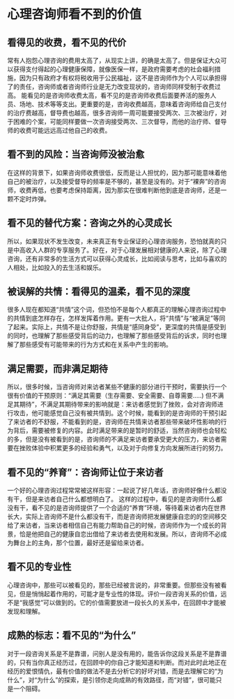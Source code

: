 # 心理咨询师看不到的价值

## 看得见的收费，看不见的代价 
常有人抱怨心理咨询的费用太高了，从现实上讲，的确是太高了。但是保证大众可以获得支付得起的心理健康保障，就像医保一样，是政府需要考虑的社会福利措施，因为只有政府才有权将税收用于公民福祉，这不是咨询师作为个人可以承担得了的责任，咨询师或者咨询师行业是无力改变现状的，咨询师同样受制于收费过高。
能看见的是咨询师收费太高，看不见的是咨询师收费后面要养活的服务人员、场地、技术等等支出。更重要的是，咨询收费越高，意味着咨询师给自己支付的治疗费越高，督导费也越高，很多咨询师一周可能要接受两次、三次被治疗，对于困难的个案，可能同样要做一次咨询接受两次、三次督导，而他的治疗师、督导师的收费可能远远高过他自己的收费。

## 看不到的风险：当咨询师没被治愈
在这样的背景下，如果咨询师收费很低，反而是让人担忧的，因为那可能意味着他自己的被治疗，以及接受督导的频率是不够的，甚至是没有的。对于“裸奔”的咨询师，收费再低，也要考虑保持距离，因为那实在很难判断他到底是咨询师，还是一颗不定时炸弹。

## 看不见的替代方案：咨询之外的心灵成长
所以，如果现状不发生改变，未来真正有专业保证的心理咨询服务，恐怕就真的只是中高收入人群的专享服务了。好在，对于心理发展相对健康的人来说，除了心理咨询，还有非常多的生活方式可以获得心灵成长，比如阅读与思考，比如与喜欢的人相处，比如投入的去生活和娱乐。

## 被误解的共情：看得见的温柔，看不见的深度
很多人现在都知道“共情”这个词，但恐怕不是每个人都真正的理解心理咨询过程中的共情到底怎样存在，怎样发挥着作用。更有一大批人，将“共情”与“被满足”等同了起来。实际上，共情不是让你舒服，共情是“感同身受”，更深度的共情是感受到的同时，也理解了那些感受背后的动力，也理解了那些感受背后的诉求，同时也理解了那些感受有可能带来的行为方式和在关系中产生的影响。

## 满足需要，而非满足期待
所以，很多时候，当咨询师对来访者某些不健康的部分进行干预时，需要执行一个很有价值的干预原则：“满足其需要（生存需要、安全需要、自尊需要.....) 但不满足其期待”，不满足其期待带来的影响就是：来访者感觉到了挫败，会对咨询师进行攻击，他可能感觉自己没有被共情到。这个时候，能看到的是咨询师的干预引起了来访者的不舒服，不能看到的是，咨询师在共情来访者那些带来破坏性影响的行为背后，需要被修复的内容。此时满足带来的是暂时的舒适，当然咨询师也会轻松的多，但是没有被看到的是，咨询师的不满足来访者要承受更大的压力，来访者需要在挫败体验中积累更多的经验和勇气，以及对于向修复方向发展所进行的努力。

## 看不见的“养育”：咨询师让位于来访者
一个好的心理咨询过程常常被这样形容：一起说了好几年话，咨询师好像什么都没有干，但是来访者自己什么都想明白了。
这样的过程中，看见的是咨询师什么都没有干，看不见的是咨询师提供了一个合适的“养育”环境，等待着来访者内在世界长大，实际上咨询师不是什么都没有干，而是咨询师把发展健康自恋的的空间移交给了来访者，当来访者相信自己有能力帮助自己的时候，咨询师作为一个成长的背景，恰是他把自己的健康自恋出借给了来访者去使用和发展。所以，咨询师不必成为舞台上的主角，那个位置，最好还是留给来访者。

## 看不见的专业性
心理咨询中，那些可以被看见的，那些已经被言说的，非常重要。但那些没有被看见，但是悄悄起着作用的，可能才是专业性的体现。评价一段咨询关系的价值，远不是“我感觉”可以做到的。它的价值需要放进一段长久的关系中，在回顾中才能被发现和理解。

## 成熟的标志：看不见的“为什么”
对于一段咨询关系是不是靠谱，问别人是没有用的，能告诉你这段关系是不是靠谱的，只有当你真正经历过，在回顾中的你自己才能知道和判断。而对此时此地正在经历的爱恨情仇，最有价值的做法不是去分析它的好坏对错，而是去理解它的“为什么”，对“为什么”的探索，是引领你走向成熟的有效路径，而“对错”，很可能只是一个阻碍。


